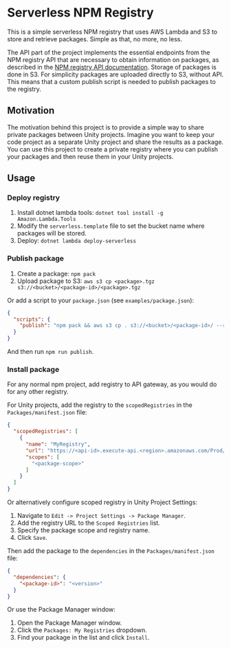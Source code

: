 # Serverless NPM Registry

This is a simple serverless NPM registry that uses AWS Lambda and S3 to store and retrieve packages.
Simple as that, no more, no less.

The API part of the project implements the essential endpoints from the NPM registry API that are necessary to
obtain information on packages, as described in the [NPM registry API documentation](https://github.com/npm/registry/blob/master/docs/REGISTRY-API.md).
Storage of packages is done in S3. For simplicity packages are uploaded directly to S3, without API. This means that
a custom publish script is needed to publish packages to the registry.

## Motivation
The motivation behind this project is to provide a simple way to share private packages between Unity projects. Imagine you
want to keep your code project as a separate Unity project and share the results as a package. You can use this project to
create a private registry where you can publish your packages and then reuse them in your Unity projects.

## Usage
### Deploy registry
1. Install dotnet lambda tools: `dotnet tool install -g Amazon.Lambda.Tools`
2. Modify the `serverless.template` file to set the bucket name where packages will be stored.
3. Deploy: `dotnet lambda deploy-serverless`

### Publish package
1. Create a package: `npm pack`
2. Upload package to S3: `aws s3 cp <package>.tgz s3://<bucket>/<package-id>/<package>.tgz`

Or add a script to your `package.json` (see `examples/package.json`):
```json
{
  "scripts": {
    "publish": "npm pack && aws s3 cp . s3://<bucket>/<package-id>/ --recursive --exclude \"*\" --include \"*.tgz\" && del \"./*.tgz\""
  }
}
```
And then run `npm run publish`.

### Install package
For any normal npm project, add registry to API gateway, as you would do for any other registry.

For Unity projects, add the registry to the `scopedRegistries` in the `Packages/manifest.json` file:
```json
{
  "scopedRegistries": [
    {
      "name": "MyRegistry",
      "url": "https://<api-id>.execute-api.<region>.amazonaws.com/Prod/",
      "scopes": [
        "<package-scope>"
      ]
    }
  ]
}
```

Or alternatively configure scoped registry in Unity Project Settings:
1. Navigate to `Edit -> Project Settings -> Package Manager`.
2. Add the registry URL to the `Scoped Registries` list.
3. Specify the package scope and registry name.
4. Click `Save`.

Then add the package to the `dependencies` in the `Packages/manifest.json` file:
```json
{
  "dependencies": {
    "<package-id>": "<version>"
  }
}
```

Or use the Package Manager window:
1. Open the Package Manager window.
2. Click the `Packages: My Registries` dropdown.
3. Find your package in the list and click `Install`.
